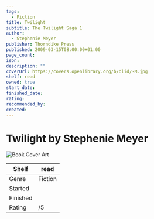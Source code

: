 ```yaml
---
tags:
  - Fiction
title: Twilight
subtitle: The Twilight Saga 1
author:
  - Stephenie Meyer
publisher: Thorndike Press
published: 2009-03-15T08:00:00+01:00
page_count: 
isbn: 
description: ""
coverUrl: https://covers.openlibrary.org/b/olid/-M.jpg
shelf: read
owned: true
start_date: 
finished_date: 
rating: 
recommended_by: 
created: 
---
```


# Twilight by Stephenie Meyer

![Book Cover Art](https://covers.openlibrary.org/b/olid/-M.jpg)

| Shelf | read |
| --- | --- |
| Genre | Fiction |
| Started |  |
| Finished |  |
| Rating | /5 |

